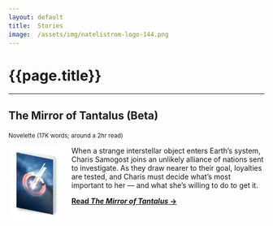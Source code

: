 ```yaml
---
layout: default
title:  Stories
image:  /assets/img/natelistrom-logo-144.png
---
```


<h1 class="title">{{page.title}}</h1>

---

## The Mirror of Tantalus (Beta)

<small>Novelette (17K words; around a 2hr read)</small>

<p><a href="/tantalus-mirror"><img src="/assets/img/tantalus-book-cover.png" alt="a book cover with a background of stars and a shining, geometric figure in the foreground" width="108px" height="144px" style="float: left; padding-right: 1rem;" /></a> When a strange interstellar object enters Earth&rsquo;s system, Charis Samogost joins an unlikely alliance of nations sent to investigate. As they draw nearer to their goal, loyalties are tested, and Charis must decide what&rsquo;s most important to her &mdash; and what she&rsquo;s willing to do to get it.</p>

[**Read _The Mirror of Tantalus_ &rarr;**](/tantalus-mirror)